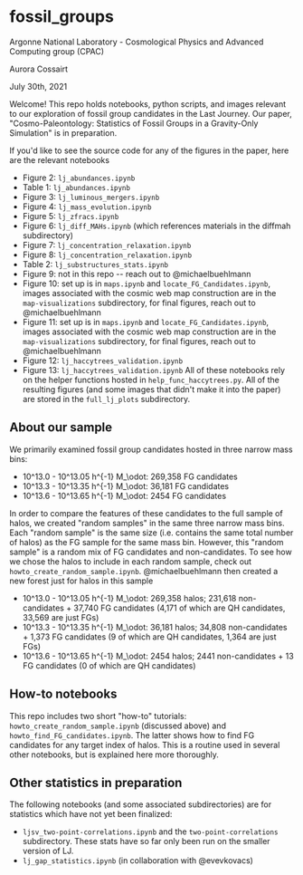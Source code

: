 # fossil_groups
Argonne National Laboratory - Cosmological Physics and Advanced Computing group (CPAC)

Aurora Cossairt

July 30th, 2021

Welcome! This repo holds notebooks, python scripts, and images relevant to our exploration of fossil group candidates in the Last Journey. 
Our paper, "Cosmo-Paleontology: Statistics of Fossil Groups in a Gravity-Only Simulation" is in preparation.

If you'd like to see the source code for any of the figures in the paper, here are the relevant notebooks
- Figure 2: `lj_abundances.ipynb`
- Table 1: `lj_abundances.ipynb`
- Figure 3: `lj_luminous_mergers.ipynb`
- Figure 4: `lj_mass_evolution.ipynb`
- Figure 5: `lj_zfracs.ipynb`
- Figure 6: `lj_diff_MAHs.ipynb` (which references materials in the diffmah subdirectory)
- Figure 7: `lj_concentration_relaxation.ipynb`
- Figure 8: `lj_concentration_relaxation.ipynb`
- Table 2: `lj_substructures_stats.ipynb`
- Figure 9: not in this repo -- reach out to @michaelbuehlmann
- Figure 10: set up is in `maps.ipynb` and `locate_FG_Candidates.ipynb`,
             images associated with the cosmic web map construction are in the `map-visualizations` subdirectory,
             for final figures, reach out to @michaelbuehlmann
- Figure 11: set up is in `maps.ipynb` and `locate_FG_Candidates.ipynb`,
             images associated with the cosmic web map construction are in the `map-visualizations` subdirectory,
             for final figures, reach out to @michaelbuehlmann
- Figure 12: `lj_haccytrees_validation.ipynb`
- Figure 13: `lj_haccytrees_validation.ipynb`
All of these notebooks rely on the helper functions hosted in `help_func_haccytrees.py`. All of the resulting figures (and some images that didn't
make it into the paper) are stored in the `full_lj_plots` subdirectory.

## About our sample
We primarily examined fossil group candidates hosted in three narrow mass bins:
- 10^13.0 - 10^13.05 h^{-1} M_\odot: 269,358 FG candidates
- 10^13.3 - 10^13.35 h^{-1} M_\odot: 36,181 FG candidates
- 10^13.6 - 10^13.65 h^{-1} M_\odot: 2454 FG candidates

In order to compare the features of these candidates to the full sample of halos, we created "random samples" in the same three narrow mass bins.
Each "random sample" is the same size (i.e. contains the same total number of halos) as the FG sample for the same mass bin. However, this "random sample" 
is a random mix of FG candidates and non-candidates. To see how we chose the halos to include in each random sample, check out `howto_create_random_sample.ipynb`.
@michaelbuehlmann then created a new forest just for halos in this sample
- 10^13.0 - 10^13.05 h^{-1} M_\odot: 269,358 halos; 231,618 non-candidates + 37,740 FG candidates (4,171 of which are QH candidates, 33,569 are just FGs)
- 10^13.3 - 10^13.35 h^{-1} M_\odot: 36,181 halos; 34,808 non-candidates + 1,373 FG candidates (9 of which are QH candidates, 1,364 are just FGs)
- 10^13.6 - 10^13.65 h^{-1} M_\odot: 2454 halos; 2441 non-candidates + 13 FG candidates (0 of which are QH candidates)

## How-to notebooks
This repo includes two short "how-to" tutorials: `howto_create_random_sample.ipynb` (discussed above) and `howto_find_FG_candidates.ipynb`. 
The latter shows how to find FG candidates for any target index of halos. This is a routine used in several other notebooks, but is explained here more thoroughly.

## Other statistics in preparation
The following notebooks (and some associated subdirectories) are for statistics which have not yet been finalized:
- `ljsv_two-point-correlations.ipynb` and the `two-point-correlations` subdirectory. These stats have so far only been run on the smaller version of LJ.
- `lj_gap_statistics.ipynb` (in collaboration with @evevkovacs)
